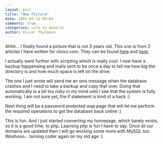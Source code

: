 ```yaml
---
layout: post
title: "New Picture"
date: 2001-03-12 00:04
comments: true
categories: Life in General
author: Oliver Thylmann
---
```



Ahhh... I finally found a picture that is not 3 years old. This one is from 2 articles I have written for clickz.com. They can be found [here](http://clickz.com/article/cz.2204.html) and [here](http://clickz.com/article/cz.2233.html).

I actually went further with scripting which is really  cool. I now have a backup happeneing and mails sent to be once a day to tell me how big the directory is and how much space is left on the drive.

The one I just wrote will send me an sms message when the database crashes and I need to take a backup and copy that over. Doing that automatically is a bit too risky in my mind until I see that the system is fully working. I am not sure yet, the if statement is kind of a hack :)

Next thing will be a password protected wap page that will let me perform the required operations to get the database back online :)

This is fun. And I just started converting my homepage, which barely exists, so it is a good time, to php. Learning php is fun I have to say. Once all our domains are updated then I will go working some more with MySQL too. Woohooo... turning coder again on my old age :)


